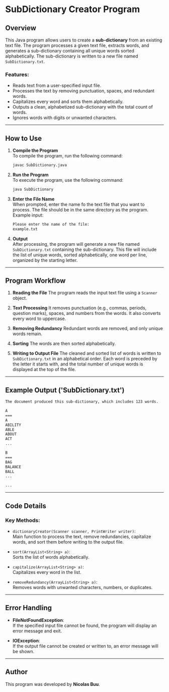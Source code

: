 # SubDictionary Creator Program

## Overview

This Java program allows users to create a **sub-dictionary** from an existing text file. The program processes a given text file, extracts words, and generates a sub-dictionary containing all unique words sorted alphabetically. The sub-dictionary is written to a new file named `SubDictionary.txt`. 

### Features:
- Reads text from a user-specified input file.
- Processes the text by removing punctuation, spaces, and redundant words.
- Capitalizes every word and sorts them alphabetically.
- Outputs a clean, alphabetized sub-dictionary with the total count of words.
- Ignores words with digits or unwanted characters.

---

## How to Use

1. **Compile the Program**  
   To compile the program, run the following command:
   ```bash
   javac SubDictionary.java
   
2. **Run the Program**  
   To execute the program, use the following command:
   ```bash
   java SubDictionary

3. **Enter the File Name**  
   When prompted, enter the name fo the text file that you want to process. The file should be in the same directory as the program.
   Example input:
   ```bash
   Please enter the name of the file:
   example.txt

5. **Output**  
   After processing, the program will generate a new file named `SubDictionary.txt` containing the sub-dictionary. This file will include the list of unique words, sorted alphabetically, one word per line, organized by the starting letter.

---
## Program Workflow
1. **Reading the File**
   The program reads the input text file using a `Scanner` object.

2. **Text Processing**
   It removes punctuation (e.g., commas, periods, question marks), spaces, and numbers from the words. It also converts every word to uppercase.

3. **Removing Redundancy**
   Redundant words are removed, and only unique words remain.

4. **Sorting**
   The words are then sorted alphabetically.

5. **Writing to Output File**
   The cleaned and sorted list of words is written to `SubDictionary.txt` in an alphabetical order. Each word is preceded by the letter it starts with, and the total number of unique words is displayed at the top of the file.

---
## Example Output ('SubDictionary.txt')
```bash
The document produced this sub-dictionary, which includes 123 words.

A
===
A
ABILITY
ABLE
ABOUT
ACT
...

B
===
BAG
BALANCE
BALL
...

...
```

---
## Code Details
### Key Methods:  
- `dictionaryCreator(Scanner scanner, PrintWriter writer)`:  
Main function to process the text, remove redundancies, capitalize words, and sort them before writing to the output file.

- `sort(ArrayList<String> a)`:  
Sorts the list of words alphabetically.

- `capitalize(ArrayList<String> a)`:  
Capitalizes every word in the list.

- `removeRedundancy(ArrayList<String> a)`:  
Removes words with unwanted characters, numbers, or duplicates.

---
## Error Handling
- **FileNotFoundException**:  
If the specified input file cannot be found, the program will display an error message and exit.

- **IOException**:  
If the output file cannot be created or written to, an error message will be shown.

---
## Author
This program was developed by **Nicolas Buu**.

